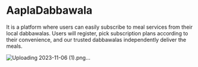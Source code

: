 # AaplaDabbawala
It is a platform where users can easily subscribe to meal services from their local dabbawalas.
Users  will register, pick subscription plans according to their convenience, and our trusted dabbawalas independently deliver the meals.







![Uploading 2023-11-06 (1).png…]()
